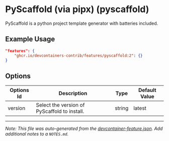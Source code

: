 

# PyScaffold (via pipx) (pyscaffold)

PyScaffold is a python project template generator with batteries included.

## Example Usage

```json
"features": {
    "ghcr.io/devcontainers-contrib/features/pyscaffold:2": {}
}
```

## Options

| Options Id | Description | Type | Default Value |
|-----|-----|-----|-----|
| version | Select the version of PyScaffold to install. | string | latest |



---

_Note: This file was auto-generated from the [devcontainer-feature.json](https://github.com/devcontainers-contrib/features/blob/main/src/pyscaffold/devcontainer-feature.json).  Add additional notes to a `NOTES.md`._
